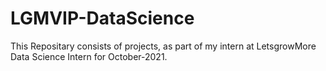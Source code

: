 # LGMVIP-DataScience

This Repositary consists of projects, as part of my intern at LetsgrowMore Data Science Intern for October-2021.
